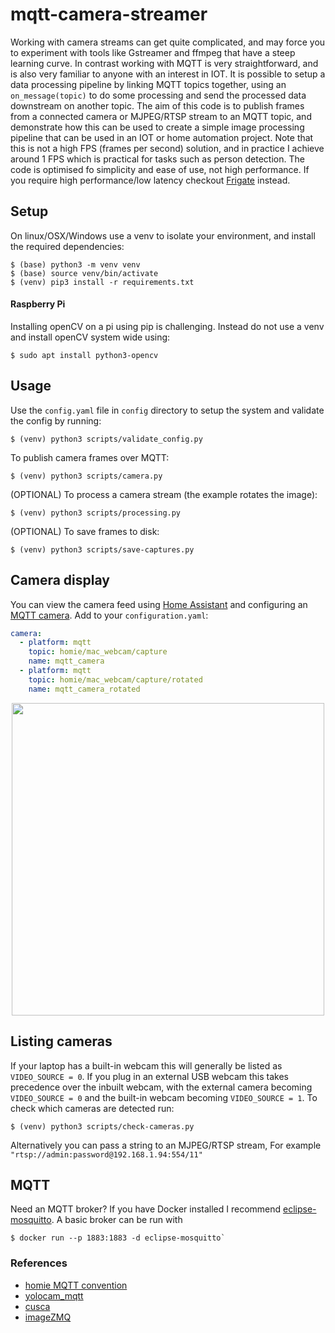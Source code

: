 # mqtt-camera-streamer
Working with camera streams can get quite complicated, and may force you to experiment with tools like Gstreamer and ffmpeg that have a steep learning curve. In contrast working with MQTT is very straightforward, and is also very familiar to anyone with an interest in IOT. It is possible to setup a data processing pipeline by linking MQTT topics together, using an `on_message(topic)` to do some processing and send the processed data downstream on another topic. The aim of this code is to publish frames from a connected camera or MJPEG/RTSP stream to an MQTT topic, and demonstrate how this can be used to create a simple image processing pipeline that can be used in an IOT or home automation project. Note that this is not a high FPS (frames per second) solution, and in practice I achieve around 1 FPS which is practical for tasks such as person detection. The code is optimised fo simplicity and ease of use, not high performance. If you require high performance/low latency checkout [Frigate](https://github.com/blakeblackshear/frigate) instead.

## Setup
On linux/OSX/Windows use a venv to isolate your environment, and install the required dependencies:
```
$ (base) python3 -m venv venv
$ (base) source venv/bin/activate
$ (venv) pip3 install -r requirements.txt
```

#### Raspberry Pi
Installing openCV on a pi using pip is challenging. Instead do not use a venv and install openCV system wide using: 
```
$ sudo apt install python3-opencv
```

## Usage
Use the `config.yaml` file in `config` directory to setup the system and validate the config by running:
```
$ (venv) python3 scripts/validate_config.py
```

To publish camera frames over MQTT:
```
$ (venv) python3 scripts/camera.py
```

(OPTIONAL) To process a camera stream (the example rotates the image):
```
$ (venv) python3 scripts/processing.py
```

(OPTIONAL) To save frames to disk:
```
$ (venv) python3 scripts/save-captures.py
```

## Camera display
You can view the camera feed using [Home Assistant](https://www.home-assistant.io/) and configuring an [MQTT camera](https://www.home-assistant.io/components/camera.mqtt/). Add to your `configuration.yaml`:
```yaml
camera:
  - platform: mqtt
    topic: homie/mac_webcam/capture
    name: mqtt_camera
  - platform: mqtt
    topic: homie/mac_webcam/capture/rotated
    name: mqtt_camera_rotated
```

<p align="center">
<img src="https://github.com/robmarkcole/mqtt-camera-streamer/blob/master/docs/images/ha_usage.png" width="500">
</p>

## Listing cameras
If your laptop has a built-in webcam this will generally be listed as `VIDEO_SOURCE = 0`. If you plug in an external USB webcam this takes precedence over the inbuilt webcam, with the external camera becoming `VIDEO_SOURCE = 0` and the built-in webcam becoming `VIDEO_SOURCE = 1`. To check which cameras are detected run:
```
$ (venv) python3 scripts/check-cameras.py
```
Alternatively you can pass a string to an MJPEG/RTSP stream, For example `"rtsp://admin:password@192.168.1.94:554/11" `

## MQTT
Need an MQTT broker? If you have Docker installed I recommend [eclipse-mosquitto](https://hub.docker.com/_/eclipse-mosquitto). A basic broker can be run with 
```
$ docker run --p 1883:1883 -d eclipse-mosquitto`
```

### References
* [homie MQTT convention](https://homieiot.github.io/)
* [yolocam_mqtt](https://github.com/LarsAC/yolocam_mqtt/blob/master/yolo_mqtt_server.py)
* [cusca](https://github.com/dgomes/cusca)
* [imageZMQ](https://github.com/jeffbass/imagezmq)